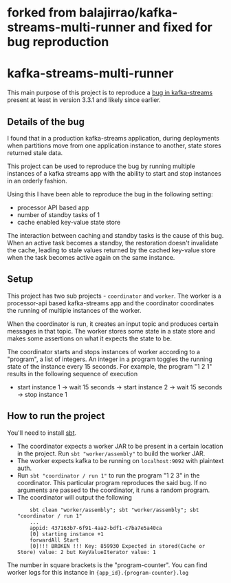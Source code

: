 # forked from balajirrao/kafka-streams-multi-runner and fixed for bug reproduction
# kafka-streams-multi-runner

This main purpose of this project is to reproduce
a [bug in kafka-streams](https://issues.apache.org/jira/browse/KAFKA-14624) present at least in version 3.3.1 and likely
since earlier.

## Details of the bug

I found that in a production kafka-streams application, during deployments when partitions move from one application
instance to another, state stores returned stale data.

This project can be used to reproduce the bug by running multiple instances of a kafka streams app with the ability to
start and stop instances in an orderly fashion.

Using this I have been able to reproduce the bug in the following setting:

- processor API based app
- number of standby tasks of 1
- cache enabled key-value state store

The interaction between caching and standby tasks is the cause of this bug. When an active task becomes a standby, the
restoration doesn't invalidate the cache, leading to stale values returned by the cached key-value store when the task
becomes active again on the same instance.

## Setup

This project has two sub projects - `coordinator` and `worker`. The worker is a processor-api based kafka-streams app
and the coordinator coordinates the running of multiple instances of the worker.

When the coordinator is run, it creates an input topic and produces certain messages in that topic. The worker stores
some state in a state store and makes some assertions on what it expects the state to be.

The coordinator starts and stops instances of worker according to a "program", a list of integers. An integer in a
program toggles the running state of the instance every 15 seconds. For example, the program "1 2 1" results in the
following sequence of execution

- start instance 1 -> wait 15 seconds -> start instance 2 -> wait 15 seconds -> stop instance 1

## How to run the project

You'll need to install [sbt](https://www.scala-sbt.org/).

- The coordinator expects a worker JAR to be present in a certain location in the project. Run `sbt "worker/assembly"`
  to build the worker JAR.
- The worker expects kafka to be running on `localhost:9092` with plaintext auth.
- Run `sbt "coordinator / run 1"` to run the program "1 2 3" in the coordinator. This particular program reproduces
  the said bug. If no arguments are passed to the coordinator, it runs a random program.
- The coordinator will output the following
  ```
      sbt clean "worker/assembly"; sbt "worker/assembly"; sbt "coordinator / run 1"
      ...
      appid: 437163b7-6f91-4aa2-bdf1-c7ba7e5a40ca
      [0] starting instance +1
      forwardAll Start
      [0]!!! BROKEN !!! Key: 859930 Expected in stored(Cache or Store) value: 2 but KeyValueIterator value: 1

  ```

The number in square brackets is the "program-counter". You can find worker logs for this instance
in `{app_id}.{program-counter}.log` 
